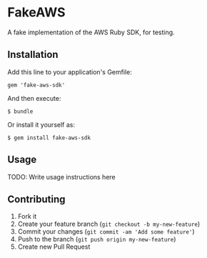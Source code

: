 # FakeAWS

A fake implementation of the AWS Ruby SDK, for testing.

## Installation

Add this line to your application's Gemfile:

    gem 'fake-aws-sdk'

And then execute:

    $ bundle

Or install it yourself as:

    $ gem install fake-aws-sdk

## Usage

TODO: Write usage instructions here

## Contributing

1. Fork it
2. Create your feature branch (`git checkout -b my-new-feature`)
3. Commit your changes (`git commit -am 'Add some feature'`)
4. Push to the branch (`git push origin my-new-feature`)
5. Create new Pull Request
